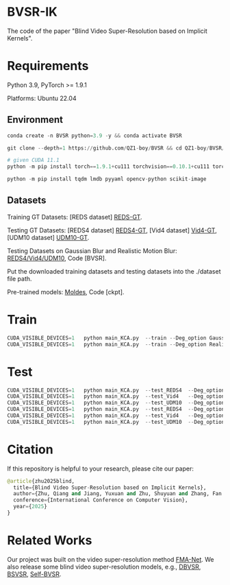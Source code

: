 # BVSR-IK

The code of the paper "Blind Video Super-Resolution based on Implicit Kernels".

# Requirements

Python 3.9, PyTorch >= 1.9.1

Platforms: Ubuntu 22.04

## Environment
```python
conda create -n BVSR python=3.9 -y && conda activate BVSR

git clone --depth=1 https://github.com/QZ1-boy/BVSR && cd QZ1-boy/BVSR/

# given CUDA 11.1
python -m pip install torch==1.9.1+cu111 torchvision==0.10.1+cu111 torchaudio==0.9.1 -f https://download.pytorch.org/whl/torch_stable.html

python -m pip install tqdm lmdb pyyaml opencv-python scikit-image
```

## Datasets
Training GT Datasets: 
[REDS dataset] [REDS-GT](https://seungjunnah.github.io/Datasets/reds.html).

Testing GT Datasets:
[REDS4 dataset] [REDS4-GT](https://seungjunnah.github.io/Datasets/reds.html), [Vid4 dataset] [Vid4-GT](https://drive.google.com/drive/folders/1An6hF1oYkeWxfOBxxKm073mvgIFrBNDA), [UDM10 dataset] [UDM10-GT](https://github.com/psychopa4/PFNL).

Testing Datasets on Gaussian Blur and Realistic Motion Blur:
[REDS4/Vid4/UDM10](https://pan.baidu.com/s/1u2rVDD7wfhpMGByKuSGr9w), Code [BVSR].

Put the downloaded training datasets and testing datasets into the ./dataset file path. 

Pre-trained models: [Moldes](https://pan.baidu.com/s/1v8xUdNQ2P7k3KQO6y-t4sw), Code [ckpt].


# Train
```python
CUDA_VISIBLE_DEVICES=1   python main_KCA.py  --train --Deg_option Gaussian_REDS --config_path exp_KCA_REDS_Gaussian.cfg 
CUDA_VISIBLE_DEVICES=1   python main_KCA.py  --train --Deg_option Realistic_REDS --config_path exp_KCA_REDS_Realistic.cfg 
```
# Test
```python
CUDA_VISIBLE_DEVICES=1   python main_KCA.py  --test_REDS4  --Deg_option Gaussian_REDS  --config_path exp_KCA_REDS_Gaussian.cfg
CUDA_VISIBLE_DEVICES=1   python main_KCA.py  --test_Vid4   --Deg_option Gaussian_REDS  --config_path exp_KCA_REDS_Gaussian.cfg 
CUDA_VISIBLE_DEVICES=1   python main_KCA.py  --test_UDM10  --Deg_option Gaussian_REDS  --config_path exp_KCA_REDS_Gaussian.cfg
CUDA_VISIBLE_DEVICES=1   python main_KCA.py  --test_REDS4  --Deg_option Realistic_REDS  --config_path exp_KCA_REDS_Realistic.cfg
CUDA_VISIBLE_DEVICES=1   python main_KCA.py  --test_Vid4   --Deg_option Realistic_REDS  --config_path exp_KCA_REDS_Realistic.cfg 
CUDA_VISIBLE_DEVICES=1   python main_KCA.py  --test_UDM10  --Deg_option Realistic_REDS  --config_path exp_KCA_REDS_Realistic.cfg
```
# Citation
If this repository is helpful to your research, please cite our paper:
```python
@article{zhu2025blind,
  title={Blind Video Super-Resolution based on Implicit Kernels},
  author={Zhu, Qiang and Jiang, Yuxuan and Zhu, Shuyuan and Zhang, Fan and Bull, David and Zeng, Bing},
  conference={International Conference on Computer Vision},
  year={2025}
}
```
# Related Works
Our project was built on the video super-resolution method [FMA-Net](https://github.com/KAIST-VICLab/FMA-Net). We also release some blind video super-resolution models, e.g., [DBVSR](https://github.com/csbhr/Deep-Blind-VSR), [BSVSR](https://github.com/XY-boy/Blind-Satellite-VSR), [Self-BVSR](https://github.com/csbhr/Self-Blind-VSR).
